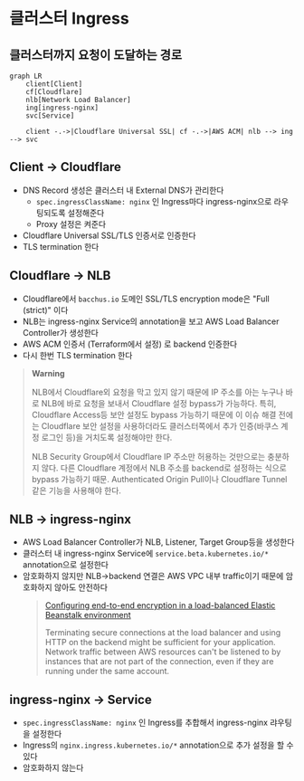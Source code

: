 # 클러스터 Ingress

## 클러스터까지 요청이 도달하는 경로

```mermaid
graph LR
	client[Client]
	cf[Cloudflare]
	nlb[Network Load Balancer]
	ing[ingress-nginx]
	svc[Service]

	client -.->|Cloudflare Universal SSL| cf -.->|AWS ACM| nlb --> ing --> svc
```

## Client -> Cloudflare

- DNS Record 생성은 클러스터 내 External DNS가 관리한다
  - `spec.ingressClassName: nginx` 인 Ingress마다 ingress-nginx으로 라우팅되도록
    설정해준다
  - Proxy 설정은 켜준다
- Cloudflare Universal SSL/TLS 인증서로 인증한다
- TLS termination 한다

## Cloudflare -> NLB

- Cloudflare에서 `bacchus.io` 도메인 SSL/TLS encryption mode은 "Full (strict)"
  이다
- NLB는 ingress-nginx Service의 annotation을 보고 AWS Load Balancer Controller가
  생성한다
- AWS ACM 인증서 (Terraform에서 설정) 로 backend 인증한다
- 다시 한번 TLS termination 한다

> **Warning**
>
> NLB에서 Cloudflare외 요청을 막고 있지 않기 때문에 IP 주소를 아는 누구나 바로
> NLB에 바로 요청을 보내서 Cloudflare 설정 bypass가 가능하다. 특히, Cloudflare
> Access등 보안 설정도 bypass 가능하기 때문에 이 이슈 해결 전에는 Cloudflare
> 보안 설정을 사용하더라도 클러스터쪽에서 추가 인증(바쿠스 계정 로그인 등)을
> 거치도록 설정해야만 한다.
>
> NLB Security Group에서 Cloudflare IP 주소만 허용하는 것만으로는 충분하지 않다.
> 다른 Cloudflare 계정에서 NLB 주소를 backend로 설정하는 식으로 bypass 가능하기
> 때문. Authenticated Origin Pull이나 Cloudflare Tunnel 같은 기능을 사용해야
> 한다.

## NLB -> ingress-nginx

- AWS Load Balancer Controller가 NLB, Listener, Target Group등을 생성한다
- 클러스터 내 ingress-nginx Service에 `service.beta.kubernetes.io/*`
  annotation으로 설정한다
- 암호화하지 않지만 NLB->backend 연결은 AWS VPC 내부 traffic이기 때문에
  암호화하지 않아도 안전하다
  > [Configuring end-to-end encryption in a load-balanced Elastic Beanstalk
  > environment](https://docs.aws.amazon.com/elasticbeanstalk/latest/dg/configuring-https-endtoend.html)
  >
  > Terminating secure connections at the load balancer and using HTTP on the
  > backend might be sufficient for your application. Network traffic between
  > AWS resources can't be listened to by instances that are not part of the
  > connection, even if they are running under the same account.

## ingress-nginx -> Service

- `spec.ingressClassName: nginx` 인 Ingress를 추합해서 ingress-nginx 랴우팅을
  설정한다
- Ingress의 `nginx.ingress.kubernetes.io/*` annotation으로 추가 설정을 할 수
  있다
- 암호화하지 않는다
